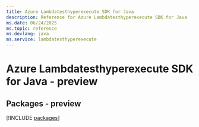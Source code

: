 ```yaml
---
title: Azure Lambdatesthyperexecute SDK for Java
description: Reference for Azure Lambdatesthyperexecute SDK for Java
ms.date: 06/24/2025
ms.topic: reference
ms.devlang: java
ms.service: lambdatesthyperexecute
---
```

# Azure Lambdatesthyperexecute SDK for Java - preview
## Packages - preview
[!INCLUDE [packages](lambdatesthyperexecute-index.md)]
